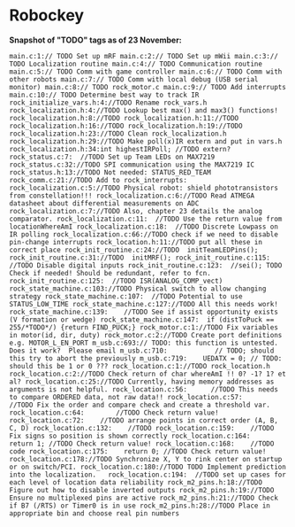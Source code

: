 # Robockey #

__Snapshot of "TODO" tags as of 23 November:__

`main.c:1:// TODO Set up mRF
main.c:2:// TODO Set up mWii
main.c:3:// TODO Localization routine
main.c:4:// TODO Communication routine
main.c:5:// TODO Comm with game controller
main.c:6:// TODO Comm with other robots
main.c:7:// TODO Comm with local debug (USB serial monitor)
main.c:8:// TODO rock_motor.c
main.c:9:// TODO Add interrupts
main.c:10:// TODO Determine best way to track IR
rock_initialize_vars.h:4://TODO Rename rock_vars.h
rock_localization.h:4://TODO Lookup best max() and max3() functions!
rock_localization.h:8://TODO
rock_localization.h:11://TODO
rock_localization.h:16://TODO
rock_localization.h:19://TODO
rock_localization.h:23://TODO Clean rock_localization.h
rock_localization.h:29://TODO Make poll(x)IR extern and put in vars.h
rock_localization.h:34:int highestIRPoll; //TODO extern?
rock_status.c:7:  //TODO Set up Team LEDs on MAX7219
rock_status.c:32://TODO SPI communication using the MAX7219 IC
rock_status.h:13://TODO Not needed: STATUS_RED_TEAM
rock_comm.c:21://TODO Add to rock_interrupts:
rock_localization.c:5://TODO Physical robot: shield phototransistors from constellation!!!
rock_localization.c:6://TODO Read ATMEGA datasheet about differential measurements on ADC
rock_localization.c:7://TODO Also, chapter 23 details the analog comparator.
rock_localization.c:11:  //TODO Use the return value from locationWhereAmI
rock_localization.c:18:  //TODO Discrete Lowpass on IR polling
rock_localization.c:66://TODO check if we need to disable pin-change interrupts
rock_location.h:11://TODO put all these in correct place
rock_init_routine.c:24://TODO  initTeamLEDPins();
rock_init_routine.c:31://TODO  initMRF();
rock_init_routine.c:115:  //TODO Disable digital inputs
rock_init_routine.c:123:  //sei(); TODO Check if needed! Should be redundant, refer to fcn.
rock_init_routine.c:125:  //TODO ISR(ANALOG_COMP_vect)
rock_state_machine.c:103://TODO Physical switch to allow changing strategy
rock_state_machine.c:107:  //TODO Potential to use STATUS_LOW_TIME
rock_state_machine.c:127://TODO All this needs work!
rock_state_machine.c:139:    //TODO See if assist opportunity exists (V formation or wedge)
rock_state_machine.c:147:  if (distToPuck == 255/*TODO*/) {return FIND_PUCK;}
rock_motor.c:1://TODO Fix variables in motor(id, dir, duty)
rock_motor.c:2://TODO Create port definitions e.g. MOTOR_L_EN_PORT
m_usb.c:693:// TODO: this function is untested.  Does it work?  Please email
m_usb.c:710:            // TODO; should this try to abort the previously
m_usb.c:719:    UEDATX = 0; // TODO: should this be 1 or 0 ???
rock_location.c:1://TODO rock_location.h
rock_location.c:2://TODO Check return of char whereAmI !! 0? -1? 1? et al?
rock_location.c:25://TODO Currently, having memory addresses as arguments is not helpful.
rock_location.c:56:      //TODO This needs to compare ORDERED data, not raw data!!
rock_location.c:57:      //TODO Fix the order and compare check and create a threshold var.
rock_location.c:64:        //TODO Check return value!
rock_location.c:72:    //TODO arrange points in correct order (A, B, C, D)
rock_location.c:132:    //TODO
rock_location.c:159:    //TODO Fix signs so position is shown correctly
rock_location.c:164:    return 1; //TODO Check return value!
rock_location.c:168:    //TODO code
rock_location.c:175:    return 0; //TODO Check return value!
rock_location.c:178://TODO Synchronize X, Y to rink center on startup or on switch/PCI.
rock_location.c:180://TODO TODO Implement prediction into the localization.  
rock_location.c:194:  //TODO set up cases for each level of location data reliability
rock_m2_pins.h:18://TODO  Figure out how to disable inverted outputs
rock_m2_pins.h:19://TODO  Ensure no multiplexed pins are active
rock_m2_pins.h:21://TODO Check if B7 (/RTS) or Timer0 is in use
rock_m2_pins.h:28://TODO Place in appropriate bin and choose real pin numbers`
